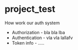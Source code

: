# project_test


How work our auth system
- Authorization - bla bla lba 
- Authentication - vla vla lallafv
- Token info - .....
